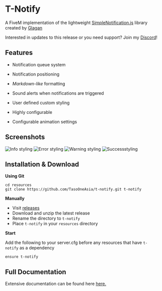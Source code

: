 
# T-Notify

A FiveM implementation of the lightweight [SimpleNotification.js](https://github.com/Glagan/SimpleNotification) library created by [Glagan](https://github.com/Glagan/)

Interested in updates to this release or you need support? Join my [Discord](https://discord.gg/88PfF9r)!

## Features

* Notification queue system

* Notification positioning

* *Markdown-like* formatting

* Sound alerts when notifications are triggered

* User defined custom styling

* Highly configurable

* Configurable animation settings

## Screenshots

![Info styling](https://tasoagc.dev/u/trvQOP.png)
![Error styling](https://tasoagc.dev/u/dVReJl.png)
![Warning styling](https://tasoagc.dev/u/9Oh1es.png)
![Successstyling](https://tasoagc.dev/u/aAweMy.png)


## Installation & Download


**Using Git**

	cd resources
	git clone https://github.com/TasoOneAsia/t-notify.git t-notify
**Manually**
 * Visit [releases](https://github.com/TasoOneAsia/t-notify/releases/)
 * Download and unzip the latest release
 * Rename the directory to ``t-notify``
 * Place ``t-notify`` in your ``resources`` directory

**Start**

Add the following to your server.cfg before any resources that have `t-notify` as a dependency

	ensure t-notify

## Full Documentation

Extensive documentation can be found here [here.](https://docs.tasoagc.dev)



    
